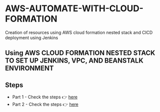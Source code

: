 # AWS-AUTOMATE-WITH-CLOUD-FORMATION
Creation of resources using AWS cloud formation nested stack and CICD deployment using Jenkins

## Using AWS CLOUD FORMATION NESTED STACK TO SET UP JENKINS, VPC, AND BEANSTALK ENVIRONMENT

## Steps

[url]: https://www.linkedin.com/pulse/set-up-jenkins-vpc-beanstalk-aws-cloud-formation-nested-opeyemi-alabi-ynqxf
[url2]: https://www.linkedin.com/pulse/cicd-jenkins-set-up-using-aws-cloud-formation-nested-stack-alabi-0dqnf

- Part 1 - Check the steps 👉 [here][url]
- Part 2 - Check the steps 👉 [here][url2]
